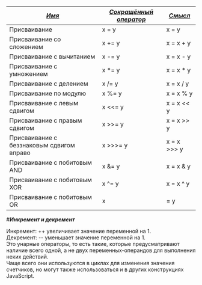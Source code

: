 |<u>***Имя***</u>|<u>***Сокращённый оператор***</u>|<u>***Смысл***</u>|
|-----|-----|-----|
|Присваивание |x = y|x = y|
|Присваивание со сложением|x += y|x = x + y|
|Присваивание с вычитанием|x -= y|x = x - y|
|Присваивание с умножением|x *= y|x = x * y|
|Присваивание с делением|x /= y|x = x / y|
|Присваивание по модулю |x %= y|x = x % y|
|Присваивание с левым сдвигом|x <<= y|x = x << y|
|Присваивание с правым сдвигом|x >>= y|x = x >> y|
|Присваивание с беззнаковым сдвигом вправо|x >>>= y|x = x >>> y|
|Присваивание с побитовым AND|x &= y|x = x & y|
|Присваивание с побитовым XOR|x ^= y|x = x ^ y|
|Присваивание с побитовым OR|x |= y|x = x | y|

#***Инкремент и декремент***<br>

Инкремент: ++ увеличивает значение переменной на 1.<br>
Декремент: -- уменьшает значение переменной на 1.<br> 
Это унарные операторы, то есть такие, которые предусматривают наличие всего одной, а не двух переменных-операндов для выполнения неких действий.<br>
Чаще всего они используются в циклах для изменения значения счетчиков, но могут также использоваться и в других конструкциях JavaScript. 